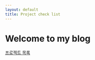 ```yaml
---
layout: default
title: Project check list
---
```


# Welcome to my blog

[프로젝트 목록](projects/project1.md)
